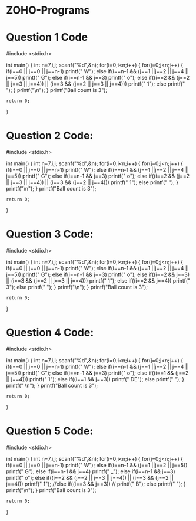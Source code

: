 # ZOHO-Programs

# Question 1 Code

#include <stdio.h>

int main()
{
    int n=7,i,j;
    scanf("%d",&n);
    for(i=0;i<n;i++)
    {
        for(j=0;j<n;j++)
        {
            if(i==0 || j==0 || j==n-1)
                printf(" W");
            else if(i==n-1 && (j==1 ||j==2 || j==4 || j==5))
                printf(" G");
            else if(i==n-1 && j==3)
                printf(" o");
            else if((i==2 && (j==2 || j==3 || j==4)) || (i==3 && (j==2 || j==3 || j==4)))
                printf(" 1");
            else 
                printf("  ");
        }
        printf("\n");
    }
    printf("Ball count is 3");


    return 0;
}

# Question 2 Code:

#include <stdio.h>

int main()
{
    int n=7,i,j;
    scanf("%d",&n);
    for(i=0;i<n;i++)
    {
        for(j=0;j<n;j++)
        {
            if(i==0 || j==0 || j==n-1)
                printf(" W");
            else if(i==n-1 && (j==1 ||j==2 || j==4 || j==5))
                printf(" G");
            else if(i==n-1 && j==3)
                printf(" o");
            else if((i==2 && (j==2 || j==3 || j==4)) || (i==3 && (j==2 || j==4)))
                printf(" 1");
            else
                printf("  ");
        }
        printf("\n");
    }
    printf("Ball count is 3");


    return 0;
}

# Question 3 Code:

#include <stdio.h>

int main()
{
    int n=7,i,j;
    scanf("%d",&n);
    for(i=0;i<n;i++)
    {
        for(j=0;j<n;j++)
        {
            if(i==0 || j==0 || j==n-1)
                printf(" W");
            else if(i==n-1 && (j==1 ||j==2 || j==4 || j==5))
                printf(" G");
            else if(i==n-1 && j==3)
                printf(" o");
            else if((i==2 && j==3) || (i==3 && (j==2 || j==3 || j==4)))
                printf(" 1");
            else if((i==2 && j==4))
                printf(" 3");
            else 
                printf("  ");
        }
        printf("\n");
    }
    printf("Ball count is 3");


    return 0;
}

# Question 4 Code:

#include <stdio.h>

int main()
{
    int n=7,i,j;
    scanf("%d",&n);
    for(i=0;i<n;i++)
    {
        for(j=0;j<n;j++)
        {
            if(i==0 || j==0 || j==n-1)
                printf("  W");
            else if(i==n-1 && (j==1 ||j==2 || j==4 || j==5))
                printf("  G");
            else if(i==n-1 && j==3)
                printf("  o");
            else if((i==1 && (j==2 || j==4)))
                printf("  1");
            else if((i==1 && j==3))
                printf(" DE");
            else 
                printf("   ");
        }
        printf(" \n");
    }
    printf("Ball count is 3");


    return 0;
}

# Question 5 Code:

#include <stdio.h>

int main()
{
    int n=7,i,j;
    scanf("%d",&n);
    for(i=0;i<n;i++)
    {
        for(j=0;j<n;j++)
        {
            if(i==0 || j==0 || j==n-1)
                printf(" W");
            else if(i==n-1 && (j==1 ||j==2 || j==5))
                printf(" G");
            else if(i==n-1 && j==4)
                printf(" _");
            else if(i==n-1 && j==3)
                printf(" o");
            else if((i==2 && (j==2 || j==3 || j==4)) || (i==3 && (j==2 || j==4)))
                printf(" 1");
            //else if((i==3 && j==3))
              //  printf(" B");
            else 
                printf("  ");
        }
        printf("\n");
    }
    printf("Ball count is 3");


    return 0;
}
